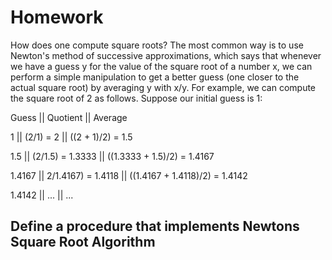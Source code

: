 # Homework

How does one compute square roots? The most common way is to use Newton's method of successive approximations, which says that whenever we have a guess y for the value of the square root of a number x, we can perform a simple manipulation to get a better guess (one closer to the actual square root) by averaging y with x/y. For example, we can compute the square root of 2 as follows. Suppose our initial guess is 1:


Guess	|| Quotient ||	  Average
  
1	  ||  (2/1) = 2	 || ((2 + 1)/2) = 1.5
  
1.5	 || (2/1.5) = 1.3333	|| ((1.3333 + 1.5)/2) = 1.4167
  
1.4167 ||	2/1.4167) = 1.4118 ||	((1.4167 + 1.4118)/2) = 1.4142
  
1.4142	|| ...	|| ...

## Define a procedure that implements Newtons Square Root Algorithm

